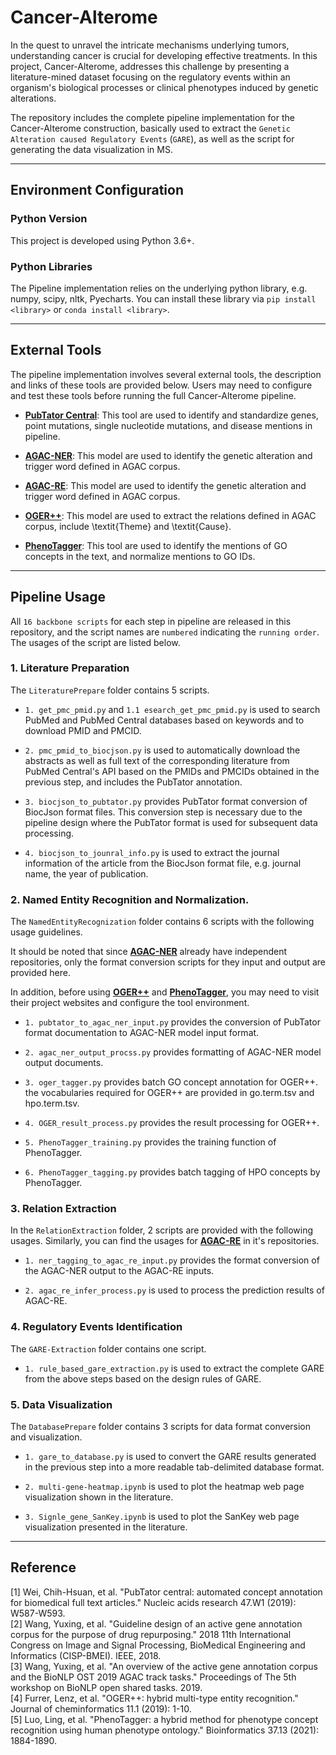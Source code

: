 # Cancer-Alterome
In the quest to unravel the intricate mechanisms underlying tumors, understanding cancer is crucial for developing effective treatments. In this project, Cancer-Alterome, addresses this challenge by presenting a literature-mined dataset focusing on the regulatory events within an organism's biological processes or clinical phenotypes induced by genetic alterations.  

The repository includes the complete pipeline implementation for the Cancer-Alterome construction, basically used to extract the `Genetic Alteration caused Regulatory Events` (`GARE`), as well as the script for generating the data visualization in MS.

- - -

## Environment Configuration

### Python Version
This project is developed using Python 3.6+.

### Python Libraries
The Pipeline implementation relies on the underlying python library, e.g. numpy, scipy, nltk, Pyecharts.
You can install these library via `pip install <library>` or `conda install <library>`.

___

## External Tools
The pipeline implementation involves several external tools, the description and links of these tools are provided below. Users may need to configure and test these tools before running the full Cancer-Alterome pipeline.


- [**PubTator Central**](https://www.ncbi.nlm.nih.gov/research/pubtator/): This tool are used to identify and standardize genes, point mutations, single nucleotide mutations, and disease mentions in pipeline.
  
- [**AGAC-NER**](https://github.com/YaoXinZhi/BERT-CRF-for-BioNLP-OST2019-AGAC-Task1): This model are used to identify the genetic alteration and trigger word defined in AGAC corpus.
  
- [**AGAC-RE**](https://github.com/YaoXinZhi/BERT-for-BioNLP-OST2019-AGAC-Task2): This model are used to identify the genetic alteration and trigger word defined in AGAC corpus.

  
- [**OGER++**](https://pub.cl.uzh.ch/purl/OGER): This model are used to extract the relations defined in AGAC corpus, include \textit{Theme} and \textit{Cause}.

- [**PhenoTagger**](https://github.com/ncbi-nlp/PhenoTagger): This tool are used to identify the mentions of GO concepts in the text, and normalize mentions to GO IDs.

---
## Pipeline Usage
All `16 backbone scripts` for each step in pipeline are released in this repository, and the script names are `numbered` indicating the `running order`. The usages of the script are listed below.


### 1. Literature Preparation
The `LiteraturePrepare` folder contains 5 scripts.

- `1. get_pmc_pmid.py` and `1.1 esearch_get_pmc_pmid.py` is used to search PubMed and PubMed Central databases based on keywords and to download PMID and PMCID.

- `2. pmc_pmid_to_biocjson.py` is used to automatically download the abstracts as well as full text of the corresponding literature from PubMed Central's API based on the PMIDs and PMCIDs obtained in the previous step, and includes the PubTator annotation.

- `3. biocjson_to_pubtator.py` provides PubTator format conversion of BiocJson format files. This conversion step is necessary due to the pipeline design where the PubTator format is used for subsequent data processing.
 
- `4. biocjson_to_jounral_info.py` is used to extract the journal information of the article from the BiocJson format file, e.g. journal name, the year of publication.

### 2. Named Entity Recognition and Normalization.
The `NamedEntityRecognization` folder contains 6 scripts with the following usage guidelines.  

It should be noted that since [**AGAC-NER**](https://github.com/YaoXinZhi/BERT-CRF-for-BioNLP-OST2019-AGAC-Task1) already have independent repositories, only the format conversion scripts for they input and output are provided here.

In addition, before using [**OGER++**](https://pub.cl.uzh.ch/purl/OGER) and [**PhenoTagger**](https://github.com/ncbi-nlp/PhenoTagger), you may need to visit their project websites and configure the tool environment.


- `1. pubtator_to_agac_ner_input.py` provides the conversion of PubTator format documentation to AGAC-NER model input format.
  
- `2. agac_ner_output_procss.py` provides formatting of AGAC-NER model output documents.
  
- `3. oger_tagger.py` provides batch GO concept annotation for OGER++. the vocabularies required for OGER++ are provided in go.term.tsv and hpo.term.tsv.
  
- `4. OGER_result_process.py` provides the result processing for OGER++.
  
- `5. PhenoTagger_training.py` provides the training function of PhenoTagger.
   
- `6. PhenoTagger_tagging.py` provides batch tagging of HPO concepts by PhenoTagger.  


### 3. Relation Extraction
In the `RelationExtraction` folder, 2 scripts are provided with the following usages.
Similarly, you can find the usages for [**AGAC-RE**](https://github.com/YaoXinZhi/BERT-for-BioNLP-OST2019-AGAC-Task2) in it's repositories.

- `1. ner_tagging_to_agac_re_input.py` provides the format conversion of the AGAC-NER output to the AGAC-RE inputs. 
  
- `2. agac_re_infer_process.py` is used to process the prediction results of AGAC-RE.


### 4. Regulatory Events Identification
The `GARE-Extraction` folder contains one script.

- `1. rule_based_gare_extraction.py` is used to extract the complete GARE from the above steps based on the design rules of GARE.


### 5. Data Visualization
The `DatabasePrepare` folder contains 3 scripts for data format conversion and visualization.

- `1. gare_to_database.py` is used to convert the GARE results generated in the previous step into a more readable tab-delimited database format.

- `2. multi-gene-heatmap.ipynb` is used to plot the heatmap web page visualization shown in the literature.

- `3. Signle_gene_SanKey.ipynb` is used to plot the SanKey web page visualization presented in the literature.

---

## Reference

[1] Wei, Chih-Hsuan, et al. "PubTator central: automated concept annotation for biomedical full text articles." Nucleic acids research 47.W1 (2019): W587-W593.  
[2] Wang, Yuxing, et al. "Guideline design of an active gene annotation corpus for the purpose of drug repurposing." 2018 11th International Congress on Image and Signal Processing, BioMedical Engineering and Informatics (CISP-BMEI). IEEE, 2018.  
[3] Wang, Yuxing, et al. "An overview of the active gene annotation corpus and the BioNLP OST 2019 AGAC track tasks." Proceedings of The 5th workshop on BioNLP open shared tasks. 2019.  
[4] Furrer, Lenz, et al. "OGER++: hybrid multi-type entity recognition." Journal of cheminformatics 11.1 (2019): 1-10.  
[5] Luo, Ling, et al. "PhenoTagger: a hybrid method for phenotype concept recognition using human phenotype ontology." Bioinformatics 37.13 (2021): 1884-1890.  



